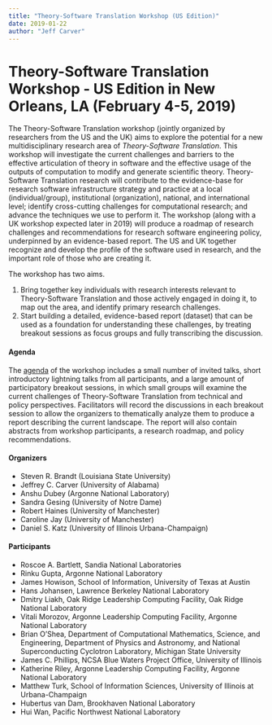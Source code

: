 ```yaml
---
title: "Theory-Software Translation Workshop (US Edition)"
date: 2019-01-22
author: "Jeff Carver"
---
```


Theory-Software Translation Workshop - US Edition in New Orleans, LA (February 4-5, 2019)
==========

The Theory-Software Translation workshop (jointly organized by researchers from the US and the UK) aims to explore the potential for a new multidisciplinary research area of _Theory-Software Translation_. This workshop will investigate the current challenges and barriers to the effective articulation of theory in software and the effective usage of the outputs of computation to modify and generate scientific theory. Theory-Software Translation research will contribute to the evidence-base for research software infrastructure strategy and practice at a local (individual/group), institutional (organization), national, and international level; identify cross-cutting challenges for computational research; and advance the techniques we use to perform it. The workshop (along with a UK workshop expected later in 2019) will produce a roadmap of research challenges and recommendations for research software engineering policy, underpinned by an evidence-based report. The US and UK together recognize and develop the profile of the software used in research, and the important role of those who are creating it.

The workshop has two aims. 
1. Bring together key individuals with research interests relevant to Theory-Software Translation and those actively engaged in doing it, to map out the area, and identify primary research challenges. 
2. Start building a detailed, evidence-based report (dataset) that can be used as a foundation for understanding these challenges, by treating breakout sessions as focus groups and fully transcribing the discussion. 

#### Agenda 
The [agenda](https://se4science.org/workshops/tst-us/agenda) of the workshop includes a small number of invited talks, short introductory lightning talks from all participants, and a large amount of participatory breakout sessions, in which small groups will examine the current challenges of Theory-Software Translation from technical and policy perspectives. 
Facilitators will record the discussions in each breakout session to allow the organizers to thematically analyze them to produce a report describing the current landscape.
The report will also contain abstracts from workshop participants, a research roadmap, and policy recommendations.

#### Organizers
* Steven R. Brandt (Louisiana State University)
* Jeffrey C. Carver (University of Alabama)
* Anshu Dubey (Argonne National Laboratory)
* Sandra Gesing (University of Notre Dame)
* Robert Haines (University of Manchester)
* Caroline Jay (University of Manchester)
* Daniel S. Katz (University of Illinois Urbana-Champaign)

#### Participants
* Roscoe A. Bartlett, Sandia National Laboratories
* Rinku Gupta, Argonne National Laboratory
* James Howison, School of Information, University of Texas at Austin
* Hans Johansen, Lawrence Berkeley National Laboratory
* Dmitry Liakh, Oak Ridge Leadership Computing Facility, Oak Ridge National Laboratory
* Vitali Morozov, Argonne Leadership Computing Facility, Argonne National Laboratory
* Brian O’Shea, Department of Computational Mathematics, Science, and Engineering, Department of Physics and Astronomy, and National Superconducting Cyclotron Laboratory, Michigan State University
* James C. Phillips, NCSA Blue Waters Project Office, University of Illinois
* Katherine Riley, Argonne Leadership Computing Facility, Argonne National Laboratory
* Matthew Turk, School of Information Sciences, University of Illinois at Urbana-Champaign
* Hubertus van Dam, Brookhaven National Laboratory
* Hui Wan, Pacific Northwest National Laboratory

